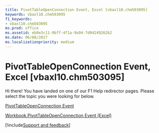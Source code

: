 ```yaml
---
title: PivotTableOpenConnection Event, Excel [vbaxl10.chm503095]
keywords: vbaxl10.chm503095
f1_keywords:
- vbaxl10.chm503095
ms.prod: office
ms.assetid: eb0e3c11-9bff-4f1a-9a94-7d94249262b2
ms.date: 06/08/2017
ms.localizationpriority: medium
---
```



# PivotTableOpenConnection Event, Excel [vbaxl10.chm503095]

Hi there! You have landed on one of our F1 Help redirector pages. Please select the topic you were looking for below.

[PivotTableOpenConnection Event](https://msdn.microsoft.com/library/1a1d4a4a-b09b-526c-f2b2-20958eb7d4fd%28Office.15%29.aspx)

[Workbook.PivotTableOpenConnection Event (Excel)](https://msdn.microsoft.com/library/b6ce12f7-7bc6-bfcc-33f4-2e8ea6e53bae%28Office.15%29.aspx)

[!include[Support and feedback](~/includes/feedback-boilerplate.md)]